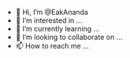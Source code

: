 - 👋 Hi, I’m @EakAnanda
- 👀 I’m interested in ...
- 🌱 I’m currently learning ...
- 💞️ I’m looking to collaborate on ...
- 📫 How to reach me ...

<!---
EakAnanda/EakAnanda is a ✨ special ✨ repository because its `README.md` (this file) appears on your GitHub profile.
You can click the Preview link to take a look at your changes.
--->
